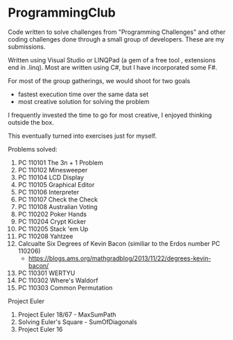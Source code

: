 # ProgrammingClub

Code written to solve challenges from "Programming Challenges" and other coding challenges done through a small group of developers.  These are my submissions.

Written using Visual Studio or LINQPad (a gem of a free tool , extensions end in .linq). Most are written using C#, but I have incorporated some F#.

For most of the group gatherings, we would shoot for two goals
* fastest execution time over the same data set
* most creative solution for solving the problem

I frequently invested the time to go for most creative, I enjoyed thinking outside the box.

This eventually turned into exercises just for myself.


Problems solved:
1. PC 110101 The 3n + 1 Problem
2. PC 110102 Minesweeper
3. PC 110104 LCD Display
4. PC 110105 Graphical Editor
5. PC 110106 Interpreter
6. PC 110107 Check the Check
7. PC 110108 Australian Voting
8. PC 110202 Poker Hands
9. PC 110204 Crypt Kicker
10. PC 110205 Stack 'em Up
11. PC 110208 Yahtzee
12. Calcualte Six Degrees of Kevin Bacon (similiar to the Erdos number PC 110206)
    * https://blogs.ams.org/mathgradblog/2013/11/22/degrees-kevin-bacon/
13. PC 110301 WERTYU
14. PC 110302 Where's Waldorf
15. PC 110303 Common Permutation


Project Euler
1. Project Euler 18/67 - MaxSumPath
1. Solving Euler's Square - SumOfDiagonals
1. Project Euler 16


